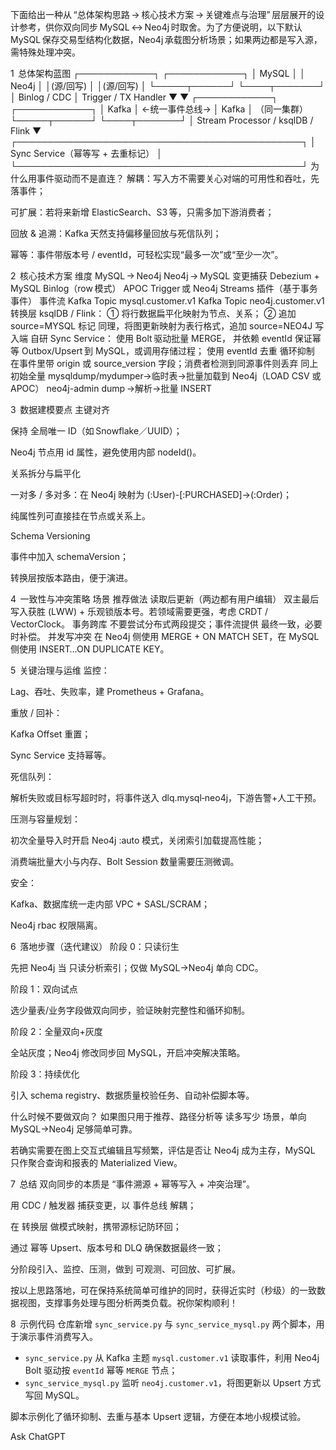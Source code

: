 下面给出一种从 “总体架构思路 → 核心技术方案 → 关键难点与治理” 层层展开的设计参考，供你双向同步 MySQL ↔ Neo4j 时取舍。为了方便说明，以下默认 MySQL 保存交易型结构化数据，Neo4j 承载图分析场景；如果两边都是写入源，需特殊处理冲突。

1  总体架构蓝图
            ┌────────────┐                   ┌────────────┐
            │  MySQL     │                   │  Neo4j     │
            │(源/回写)   │                    │(源/回写)   │
            └─────┬──────┘                   └────┬───────┘
                  │  Binlog / CDC                  │  Trigger / TX Handler
                  ▼                                ▼
            ┌────────────┐                   ┌────────────┐
            │  Kafka     │  ←统一事件总线→    │  Kafka     │   （同一集群）
            └─────┬──────┘                   └────┬───────┘
                  │ Stream Processor / ksqlDB / Flink
                  ▼
            ┌──────────────────────────────────────────────┐
            │      Sync Service（幂等写 + 去重标记）         │
            └──────────────────────────────────────────────┘
为什么用事件驱动而不是直连？
解耦：写入方不需要关心对端的可用性和吞吐，先落事件；

可扩展：若将来新增 ElasticSearch、S3 等，只需多加下游消费者；

回放 & 追溯：Kafka 天然支持偏移量回放与死信队列；

幂等：事件带版本号 / eventId，可轻松实现“最多一次”或“至少一次”。

2  核心技术方案
维度	MySQL → Neo4j	Neo4j → MySQL
变更捕获	Debezium + MySQL Binlog（row 模式）	APOC Trigger 或 Neo4j Streams 插件（基于事务事件）
事件流	Kafka Topic mysql.customer.v1	Kafka Topic neo4j.customer.v1
转换层	ksqlDB / Flink：
① 将行数据扁平化映射为节点、关系；
② 追加 source=MYSQL 标记	同理，将图更新映射为表行格式，追加 source=NEO4J
写入端	自研 Sync Service：
使用 Bolt 驱动批量 MERGE，
并依赖 eventId 保证幂等	Outbox/Upsert 到 MySQL，或调用存储过程；
使用 eventId 去重
循环抑制	在事件里带 origin 或 source_version 字段；消费者检测到同源事件则丢弃	同上
初始全量	mysqldump/mydumper→临时表→批量加载到 Neo4j（LOAD CSV 或 APOC）	neo4j-admin dump →解析→批量 INSERT

3  数据建模要点
主键对齐

保持 全局唯一 ID（如 Snowflake／UUID）；

Neo4j 节点用 id 属性，避免使用内部 nodeId()。

关系拆分与扁平化

一对多 / 多对多：在 Neo4j 映射为 (:User)-[:PURCHASED]->(:Order)；

纯属性列可直接挂在节点或关系上。

Schema Versioning

事件中加入 schemaVersion；

转换层按版本路由，便于演进。

4  一致性与冲突策略
场景	推荐做法
读取后更新（两边都有用户编辑）	双主最后写入获胜 (LWW) + 乐观锁版本号。若领域需要更强，考虑 CRDT / VectorClock。
事务跨库	不要尝试分布式两段提交；事件流提供 最终一致，必要时补偿。
并发写冲突	在 Neo4j 侧使用 MERGE + ON MATCH SET，在 MySQL 侧使用 INSERT…ON DUPLICATE KEY。

5  关键治理与运维
监控：

Lag、吞吐、失败率，建 Prometheus + Grafana。

重放 / 回补：

Kafka Offset 重置；

Sync Service 支持幂等。

死信队列：

解析失败或目标写超时时，将事件送入 dlq.mysql‑neo4j，下游告警+人工干预。

压测与容量规划：

初次全量导入时开启 Neo4j :auto 模式，关闭索引加载提高性能；

消费端批量大小与内存、Bolt Session 数量需要压测微调。

安全：

Kafka、数据库统一走内部 VPC + SASL/SCRAM；

Neo4j rbac 权限隔离。

6  落地步骤（迭代建议）
阶段 0：只读衍生

先把 Neo4j 当 只读分析索引；仅做 MySQL→Neo4j 单向 CDC。

阶段 1：双向试点

选少量表/业务字段做双向同步，验证映射完整性和循环抑制。

阶段 2：全量双向+灰度

全站灰度；Neo4j 修改同步回 MySQL，开启冲突解决策略。

阶段 3：持续优化

引入 schema registry、数据质量校验任务、自动补偿脚本等。

什么时候不要做双向？
如果图只用于推荐、路径分析等 读多写少 场景，单向 MySQL→Neo4j 足够简单可靠。

若确实需要在图上交互式编辑且写频繁，评估是否让 Neo4j 成为主存，MySQL 只作聚合查询和报表的 Materialized View。

7  总结
双向同步的本质是 “事件溯源 + 幂等写入 + 冲突治理”。

用 CDC / 触发器 捕获变更，以 事件总线 解耦；

在 转换层 做模式映射，携带源标记防环回；

通过 幂等 Upsert、版本号和 DLQ 确保数据最终一致；

分阶段引入、监控、压测，做到 可观测、可回放、可扩展。

按以上思路落地，可在保持系统简单可维护的同时，获得近实时（秒级）的一致数据视图，支撑事务处理与图分析两类负载。祝你架构顺利！

8  示例代码
仓库新增 `sync_service.py` 与 `sync_service_mysql.py` 两个脚本，用于演示事件消费写入。

- `sync_service.py` 从 Kafka 主题 `mysql.customer.v1` 读取事件，利用 Neo4j Bolt 驱动按 `eventId` 幂等 `MERGE` 节点；
- `sync_service_mysql.py` 监听 `neo4j.customer.v1`，将图更新以 Upsert 方式写回 MySQL。

脚本示例化了循环抑制、去重与基本 Upsert 逻辑，方便在本地小规模试验。








Ask ChatGPT
